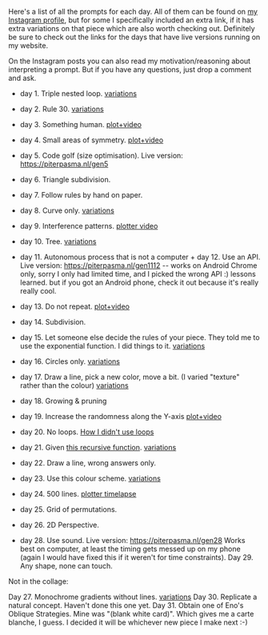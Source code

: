 Here's a list of all the prompts for each day. All of them can be found on [my Instagram profile](https://www.instagram.com/piterpasma/), but for some I specifically included an extra link, if it has extra variations on that piece which are also worth checking out. Definitely be sure to check out the links for the days that have live versions running on my website.

On the Instagram posts you can also read my motivation/reasoning about interpreting a prompt. But if you have any questions, just drop a comment and ask.

* day 1. Triple nested loop. [variations](https://www.instagram.com/p/CJgjAcZnQma/)
* day 2. Rule 30. [variations](https://www.instagram.com/p/CJiaXA-n488/)
* day 3. Something human. [plot+video](https://www.instagram.com/p/CJlZT4-HoY-/)
* day 4. Small areas of symmetry. [plot+video](https://www.instagram.com/p/CJofbzHHXUo/)
* day 5. Code golf (size optimisation). Live version: https://piterpasma.nl/gen5
* day 6. Triangle subdivision. 

* day 7. Follow rules by hand on paper.
* day 8. Curve only. [variations](https://www.instagram.com/p/CJzF3HWni7N/)
* day 9. Interference patterns. [plotter video](https://www.instagram.com/p/CJ1GL-CHEl9/)
* day 10. Tree. [variations](https://www.instagram.com/p/CJ3qkkjnMX-/)
* day 11. Autonomous process that is not a computer + day 12. Use an API. Live version: https://piterpasma.nl/gen1112 -- works on Android Chrome only, sorry I only had limited time, and I picked the wrong API :) lessons learned. but if you got an Android phone, check it out because it's really really cool.
* day 13. Do not repeat. [plot+video](https://www.instagram.com/p/CKARzwDn9ZR/)

* day 14. Subdivision.
* day 15. Let someone else decide the rules of your piece. They told me to use the exponential function. I did things to it. [variations](https://www.instagram.com/p/CKFVJc-HkCd/)
* day 16. Circles only. [variations](https://www.instagram.com/p/CKIDWjAn8Bx/)
* day 17. Draw a line, pick a new color, move a bit. (I varied "texture" rather than the colour) [variations](https://www.instagram.com/p/CKKDc7nHJki/)
* day 18. Growing & pruning 
* day 19. Increase the randomness along the Y-axis [plot+video](https://www.instagram.com/p/CKRg8BBn6v6/)

* day 20. No loops. [How I didn't use loops](https://www.instagram.com/p/CKSB3QLneLc/)
* day 21. Given [this recursive function](https://genuary2021.github.io/prompts#jan21). [variations](https://www.instagram.com/p/CKWIvdsn_eS/)
* day 22. Draw a line, wrong answers only.
* day 23. Use this colour scheme. [variations](https://www.instagram.com/p/CKZA3E_HUrC/)
* day 24. 500 lines. [plotter timelapse](https://www.instagram.com/p/CKg9tkxHAVg/)
* day 25. Grid of permutations.

* day 26. 2D Perspective.
* day 28. Use sound. Live version: https://piterpasma.nl/gen28 Works best on computer, at least the timing gets messed up on my phone (again I would have fixed this if it weren't for time constraints).
Day 29. Any shape, none can touch.

Not in the collage:

Day 27. Monochrome gradients without lines. [variations](https://www.instagram.com/p/CK7D-amHm-J/)
Day 30. Replicate a natural concept. Haven't done this one yet.
Day 31. Obtain one of Eno's Oblique Strategies. Mine was "(blank white card)". Which gives me a carte blanche, I guess. I decided it will be whichever new piece I make next :-)



